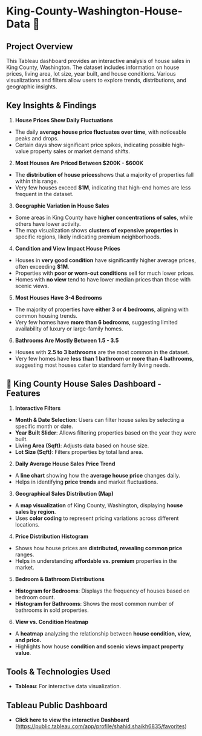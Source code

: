 #  King-County-Washington-House-Data 🏡

 ## **Project Overview**
This Tableau dashboard provides an interactive analysis of house sales in King County, Washington. The dataset includes information on house prices, living area, lot size, year built, and house conditions. Various visualizations and filters allow users to explore trends, distributions, and geographic insights.

## **Key Insights & Findings**

1.  **House Prices Show Daily Fluctuations**
- The daily **average house price fluctuates over time**, with noticeable peaks and drops.
- Certain days show significant price spikes, indicating possible high-value property sales or market demand shifts.
2.  **Most Houses Are Priced Between $200K - $600K**
- The **distribution of house prices**shows that a majority of properties fall within this range.
- Very few houses exceed **$1M**, indicating that high-end homes are less frequent in the dataset.
3.  **Geographic Variation in House Sales**
- Some areas in King County have **higher concentrations of sales**, while others have lower activity.
- The map visualization shows **clusters of expensive properties** in specific regions, likely indicating premium neighborhoods.
4.  **Condition and View Impact House Prices**
- Houses in **very good condition** have significantly higher average prices, often exceeding **$1M**.
- Properties with **poor or worn-out conditions** sell for much lower prices.
- Homes with **no view** tend to have lower median prices than those with scenic views.
5.  **Most Houses Have 3-4 Bedrooms**
- The majority of properties have **either 3 or 4 bedrooms**, aligning with common housing trends.
- Very few homes have **more than 6 bedrooms**, suggesting limited availability of luxury or large-family homes.
6. **Bathrooms Are Mostly Between 1.5 - 3.5**
- Houses with **2.5 to 3 bathrooms** are the most common in the dataset.
- Very few homes have **less than 1 bathroom or more than 4 bathrooms**, suggesting most houses cater to standard family living needs.



## 🏡 King County House Sales Dashboard - Features

1. **Interactive Filters**
- **Month & Date Selection**: Users can filter house sales by selecting a specific month or date.
- **Year Built Slider**: Allows filtering properties based on the year they were built.
- **Living Area (Sqft)**: Adjusts data based on house size.
- **Lot Size (Sqft)**: Filters properties by total land area.

2. **Daily Average House Sales Price Trend**
- A **line chart** showing how the **average house price** changes daily.
- Helps in identifying **price trends** and market fluctuations.

3. **Geographical Sales Distribution (Map)**
- A **map visualization** of King County, Washington, displaying **house sales by region**.
- Uses **color coding** to represent pricing variations across different locations.

4. **Price Distribution Histogram**
- Shows how house prices are **distributed, revealing common price** ranges.
- Helps in understanding **affordable vs. premium** properties in the market.

5. **Bedroom & Bathroom Distributions**
- **Histogram for Bedrooms**: Displays the frequency of houses based on bedroom count.
- **Histogram for Bathrooms**: Shows the most common number of bathrooms in sold properties.

6. **View vs. Condition Heatmap**
- A **heatmap** analyzing the relationship between **house condition, view, and price.**
- Highlights how house **condition and scenic views impact property value**.


## Tools & Technologies Used
- **Tableau**: For interactive data visualization.

 ## Tableau Public Dashboard
 - **Click here to view the interactive Dashboard** (https://public.tableau.com/app/profile/shahid.shaikh6835/favorites)





















